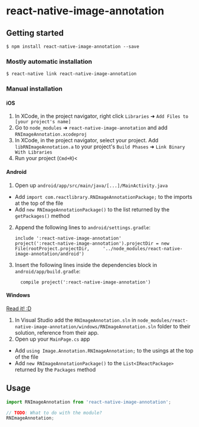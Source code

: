 
# react-native-image-annotation

## Getting started

`$ npm install react-native-image-annotation --save`

### Mostly automatic installation

`$ react-native link react-native-image-annotation`

### Manual installation


#### iOS

1. In XCode, in the project navigator, right click `Libraries` ➜ `Add Files to [your project's name]`
2. Go to `node_modules` ➜ `react-native-image-annotation` and add `RNImageAnnotation.xcodeproj`
3. In XCode, in the project navigator, select your project. Add `libRNImageAnnotation.a` to your project's `Build Phases` ➜ `Link Binary With Libraries`
4. Run your project (`Cmd+R`)<

#### Android

1. Open up `android/app/src/main/java/[...]/MainActivity.java`
  - Add `import com.reactlibrary.RNImageAnnotationPackage;` to the imports at the top of the file
  - Add `new RNImageAnnotationPackage()` to the list returned by the `getPackages()` method
2. Append the following lines to `android/settings.gradle`:
  	```
  	include ':react-native-image-annotation'
  	project(':react-native-image-annotation').projectDir = new File(rootProject.projectDir, 	'../node_modules/react-native-image-annotation/android')
  	```
3. Insert the following lines inside the dependencies block in `android/app/build.gradle`:
  	```
      compile project(':react-native-image-annotation')
  	```

#### Windows
[Read it! :D](https://github.com/ReactWindows/react-native)

1. In Visual Studio add the `RNImageAnnotation.sln` in `node_modules/react-native-image-annotation/windows/RNImageAnnotation.sln` folder to their solution, reference from their app.
2. Open up your `MainPage.cs` app
  - Add `using Image.Annotation.RNImageAnnotation;` to the usings at the top of the file
  - Add `new RNImageAnnotationPackage()` to the `List<IReactPackage>` returned by the `Packages` method


## Usage
```javascript
import RNImageAnnotation from 'react-native-image-annotation';

// TODO: What to do with the module?
RNImageAnnotation;
```
  